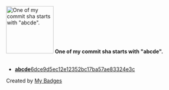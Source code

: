 <img src="https://my-badges.github.io/my-badges/abcde-commit.png" alt="One of my commit sha starts with &quot;abcde&quot;." title="One of my commit sha starts with &quot;abcde&quot;." width="128">
<strong>One of my commit sha starts with &quot;abcde&quot;.</strong>
<br><br>

- <a href="https://github.com/antonmedv/antonmedv/commit/abcde6dce9d5ec12e12352bc17ba57ae83324e3c"><strong>abcde</strong>6dce9d5ec12e12352bc17ba57ae83324e3c</a>


Created by <a href="https://github.com/my-badges/my-badges">My Badges</a>